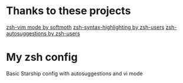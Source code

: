 # Thanks to these projects
[zsh-vim mode by softmoth](https://github.com/softmoth/zsh-vim-mode) 
[zsh-syntax-highlighting by zsh-users](https://github.com/zsh-users/zsh-syntax-highlighting) 
[zsh-autosuggestions by zsh-users](https://github.com/zsh-users/zsh-autosuggestions) 
# My zsh config
Basic Starship config with autosuggestions and vi mode


